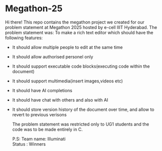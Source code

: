 # Megathon-25
  Hi there! This repo contains the megathon project we created for our problem statement at Megathon 2025 hosted by e-cell IIIT Hyderabad.
  The problem statement was:
  To make a rich text editor which should have the following features:
- It should allow multiple people to edit at the same time
- It should allow authorised personel only
- It should support executable code blocks(executing code within the document)
- It should support multimedia(insert images,videos etc)
- It should have AI completions
- It should have chat with others and also with AI
- It should store version history of the document over time, and allow to revert to previous verisons

  The problem statement was restricted only to UG1 students and the code was to be made entirely in C.
  
  P.S: Team name: Illuminati  
        Status  : Winners
